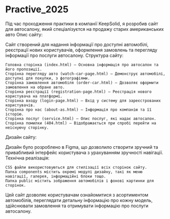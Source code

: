 # Practive_2025
Під час проходження практики в компанії KeepSolid, я розробив сайт для автосалону, який спеціалізуєтся на продажу старих американських авто
Опис сайту:

Сайт створений для надання інформації про доступні автомобілі, реєстрації нових користувачів, оформлення замовлень та перегляду інформації про послуги автосалону.
Структура сайту:

    Головна сторінка (index.html) – Основна інформація про автосалон та його пропозиції.
    Сторінка перегляду авто (watch-car-page.html) – Демонструє автомобілі, доступні для покупки, з фотографіями.
    Сторінка замовлення автомобіля (order-car.html) – Дозволяє оформити замовлення на обране авто.
    Сторінка реєстрації (registration-page.html) – Реєстрація нового користувача на платформі.
    Сторінка входу (login-page.html) – Вхід у систему для зареєстрованих користувачів.
    Сторінка про нас (about-as.html) – Інформація про компанію та її історію.
    Сторінка послуг (service.html) – Опис послуг, які надає автосалон.
    Сторінка помилки (404.html) – Відображається при спробі перейти на неіснуючу сторінку.

Дизайн сайту:

Дизайн було розроблено в Figma, що дозволило створити зручний та привабливий інтерфейс користувача з урахуванням зручності навігації.
Технічна реалізація:

    CSS файли використовуються для стилізації всіх сторінок сайту.
    Папка components містить окремі модулі дизайну, такі як меню навігації, галерея, інформаційні блоки тощо.
    Папка public містить зображення автомобілів і фонові картинки для сторінок.

Цей сайт дозволяє користувачам ознайомитися з асортиментом автомобілів, переглядати детальну інформацію про кожну модель, здійснювати замовлення та отримувати інформацію про послуги автосалону.

